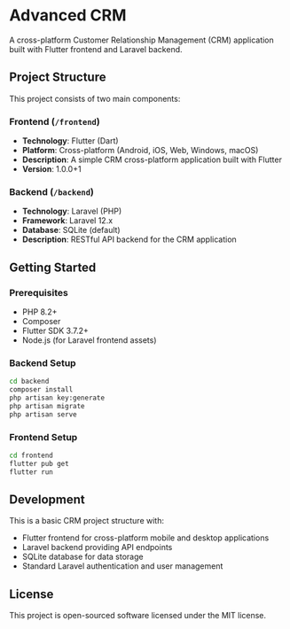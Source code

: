 # Advanced CRM

A cross-platform Customer Relationship Management (CRM) application built with Flutter frontend and Laravel backend.

## Project Structure

This project consists of two main components:

### Frontend (`/frontend`)

- **Technology**: Flutter (Dart)
- **Platform**: Cross-platform (Android, iOS, Web, Windows, macOS)
- **Description**: A simple CRM cross-platform application built with Flutter
- **Version**: 1.0.0+1

### Backend (`/backend`)

- **Technology**: Laravel (PHP)
- **Framework**: Laravel 12.x
- **Database**: SQLite (default)
- **Description**: RESTful API backend for the CRM application

## Getting Started

### Prerequisites

- PHP 8.2+
- Composer
- Flutter SDK 3.7.2+
- Node.js (for Laravel frontend assets)

### Backend Setup

```bash
cd backend
composer install
php artisan key:generate
php artisan migrate
php artisan serve
```

### Frontend Setup

```bash
cd frontend
flutter pub get
flutter run
```

## Development

This is a basic CRM project structure with:

- Flutter frontend for cross-platform mobile and desktop applications
- Laravel backend providing API endpoints
- SQLite database for data storage
- Standard Laravel authentication and user management

## License

This project is open-sourced software licensed under the MIT license.
